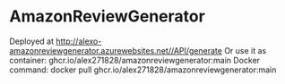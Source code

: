 # AmazonReviewGenerator

Deployed at http://alexo-amazonreviewgenerator.azurewebsites.net//API/generate
Or use it as container: ghcr.io/alex271828/amazonreviewgenerator:main
Docker command: docker pull ghcr.io/alex271828/amazonreviewgenerator:main
